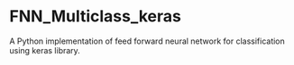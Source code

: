 # FNN_Multiclass_keras
A Python implementation of feed forward neural network for classification using keras library.

